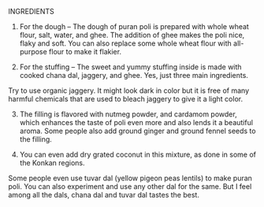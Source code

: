 INGREDIENTS 

1. For the dough – The dough of puran poli is prepared with whole wheat flour, salt, water, and ghee. The addition of ghee makes the poli nice, flaky and soft. You can also replace some whole wheat flour with all-purpose flour to make it flakier.

2. For the stuffing – The sweet and yummy stuffing inside is made with cooked chana dal, jaggery, and ghee. Yes, just three main ingredients.

Try to use organic jaggery. It might look dark in color but it is free of many harmful chemicals that are used to bleach jaggery to give it a light color.

3. The filling is flavored with nutmeg powder, and cardamom powder, which enhances the taste of poli even more and also lends it a beautiful aroma. Some people also add ground ginger and ground fennel seeds to the filling.

4. You can even add dry grated coconut in this mixture, as done in some of the Konkan regions. 

Some people even use tuvar dal (yellow pigeon peas lentils) to make puran poli. You can also experiment and use any other dal for the same. But I feel among all the dals, chana dal and tuvar dal tastes the best.